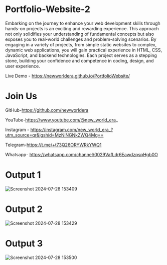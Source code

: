 # Portfolio-Website-2
Embarking on the journey to enhance your web development skills through hands-on projects is an exciting and rewarding experience. This approach not only solidifies your understanding of fundamental concepts but also exposes you to real-world challenges and problem-solving scenarios. By engaging in a variety of projects, from simple static websites to complex, dynamic web applications, you will gain practical experience in HTML, CSS, JavaScript, and backend technologies. Each project serves as a stepping stone, building your confidence and competence in coding, design, and user experience.

Live Demo - https://newworldera.github.io/PortfolioWebsite/

# Join Us
GitHub-https://github.com/newworldera

YouTube-https://www.youtube.com/@new_world_era_

Instagram - https://instagram.com/new_world_era_?utm_source=qr&igshid=MzNlNGNkZWQ4Mg==

Telegram-https://t.me/+t73Q26ORYWRkYWQ1

Whatsapp- https://whatsapp.com/channel/0029VafLdr6EawdzpspHgb0O

# Output 1
![Screenshot 2024-07-28 153409](https://github.com/user-attachments/assets/89e821e4-522b-410c-adf9-ff4aa314aadd)


# Output 2
![Screenshot 2024-07-28 153429](https://github.com/user-attachments/assets/798954a0-20e3-4768-a8ef-917b599ecc78)

# Output 3
![Screenshot 2024-07-28 153500](https://github.com/user-attachments/assets/1f034aac-5466-4134-ac65-d9b9221c7999)





